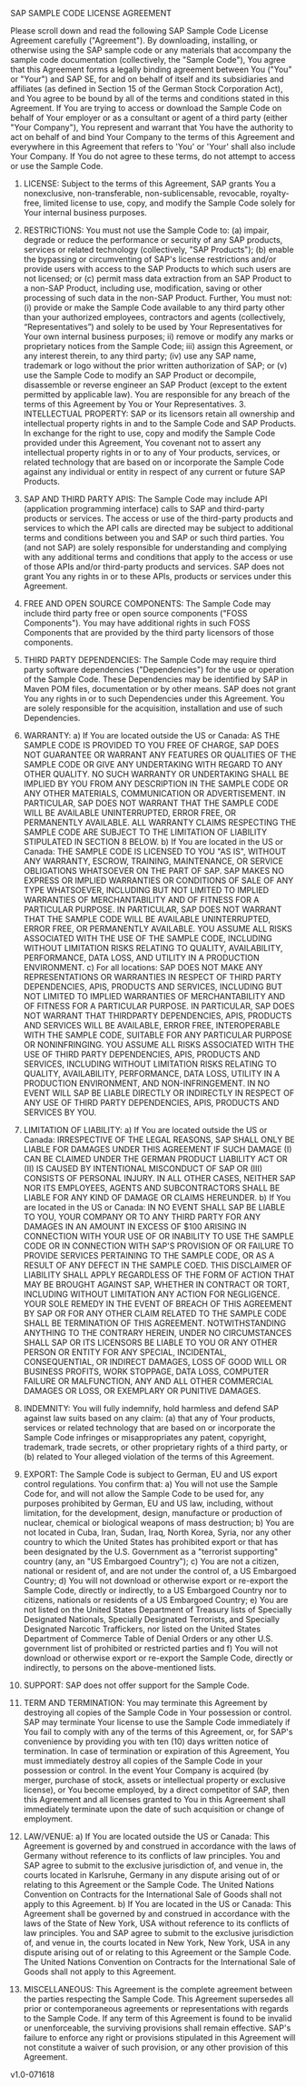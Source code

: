 SAP SAMPLE CODE LICENSE AGREEMENT

Please scroll down and read the following SAP Sample Code License Agreement carefully ("Agreement"). By downloading, installing, or otherwise using the SAP sample code or any materials that accompany the sample code documentation (collectively, the "Sample Code"), You agree that this Agreement forms a legally binding agreement between You ("You" or "Your") and SAP SE, for and on behalf of itself and its subsidiaries and affiliates (as defined in Section 15 of the German Stock Corporation Act), and You agree to be bound by all of the terms and conditions stated in this Agreement. If You are trying to access or download the Sample Code on behalf of Your employer or as a consultant or agent of a third party (either "Your Company"), You represent and warrant that You have the authority to act on behalf of and bind Your Company to the terms of this Agreement and everywhere in this Agreement that refers to 'You' or 'Your' shall also include Your Company. If You do not agree to these terms, do not attempt to access or use the Sample Code.

1. LICENSE: Subject to the terms of this Agreement, SAP grants You a nonexclusive, non-transferable, non-sublicensable, revocable, royalty-free, limited license to use, copy, and modify the Sample Code solely for Your internal business purposes.

2. RESTRICTIONS: You must not use the Sample Code to: (a) impair, degrade or reduce the performance or security of any SAP products, services or related technology (collectively, "SAP Products"); (b) enable the bypassing or circumventing of SAP's license restrictions and/or provide users with access to the SAP Products to which such users are not licensed; or (c) permit mass data extraction from an SAP Product to a non-SAP Product, including use, modification, saving or other processing of such data in the non-SAP Product. Further, You must not: (i) provide or make the Sample Code available to any third party other than your authorized employees, contractors and agents (collectively, “Representatives”) and solely to be used by Your Representatives for Your own internal business purposes; ii) remove or modify any marks or proprietary notices from the Sample Code; iii) assign this Agreement, or any interest therein, to any third party; (iv) use any SAP name, trademark or logo without the prior written authorization of SAP; or (v) use the Sample Code to modify an SAP Product or decompile, disassemble or reverse engineer an SAP Product (except to the extent permitted by applicable law). You are responsible for any breach of the terms of this Agreement by You or Your Representatives. 3. INTELLECTUAL PROPERTY: SAP or its licensors retain all ownership and intellectual property rights in and to the Sample Code and SAP Products. In exchange for the right to use, copy and modify the Sample Code provided under this Agreement, You covenant not to assert any intellectual property rights in or to any of Your products, services, or related technology that are based on or incorporate the Sample Code against any individual or entity in respect of any current or future SAP Products.

4. SAP AND THIRD PARTY APIS: The Sample Code may include API (application programming interface) calls to SAP and third-party products or services. The access or use of the third-party products and services to which the API calls are directed may be subject to additional terms and conditions between you and SAP or such third parties. You (and not SAP) are solely responsible for understanding and complying with any additional terms and conditions that apply to the access or use of those APIs and/or third-party products and services. SAP does not grant You any rights in or to these APIs, products or services under this Agreement. 

5. FREE AND OPEN SOURCE COMPONENTS: The Sample Code may include third party free or open source components ("FOSS Components"). You may have additional rights in such FOSS Components that are provided by the third party licensors of those components.

6. THIRD PARTY DEPENDENCIES: The Sample Code may require third party software dependencies ("Dependencies") for the use or operation of the Sample Code. These Dependencies may be identified by SAP in Maven POM files, documentation or by other means. SAP does not grant You any rights in or to such Dependencies under this Agreement. You are solely responsible for the acquisition, installation and use of such Dependencies.

7. WARRANTY:
a) If You are located outside the US or Canada: AS THE SAMPLE CODE IS PROVIDED TO YOU FREE OF CHARGE, SAP DOES NOT GUARANTEE OR WARRANT ANY FEATURES OR QUALITIES OF THE SAMPLE CODE OR GIVE ANY UNDERTAKING WITH REGARD TO ANY OTHER QUALITY. NO SUCH WARRANTY OR UNDERTAKING SHALL BE IMPLIED BY YOU FROM ANY DESCRIPTION IN THE SAMPLE CODE OR ANY OTHER MATERIALS, COMMUNICATION OR ADVERTISEMENT. IN PARTICULAR, SAP DOES NOT WARRANT THAT THE SAMPLE CODE WILL BE AVAILABLE UNINTERRUPTED, ERROR FREE, OR PERMANENTLY AVAILABLE. ALL WARRANTY CLAIMS RESPECTING THE SAMPLE CODE ARE SUBJECT TO THE LIMITATION OF LIABILITY STIPULATED IN SECTION 8 BELOW.
b) If You are located in the US or Canada: THE SAMPLE CODE IS LICENSED TO YOU "AS IS", WITHOUT ANY WARRANTY, ESCROW, TRAINING, MAINTENANCE, OR SERVICE OBLIGATIONS WHATSOEVER ON THE PART OF SAP. SAP MAKES NO EXPRESS OR IMPLIED WARRANTIES OR CONDITIONS OF SALE OF ANY TYPE WHATSOEVER, INCLUDING BUT NOT LIMITED TO IMPLIED WARRANTIES OF MERCHANTABILITY AND OF FITNESS FOR A PARTICULAR PURPOSE. IN PARTICULAR, SAP DOES NOT WARRANT THAT THE SAMPLE CODE WILL BE AVAILABLE UNINTERRUPTED, ERROR FREE, OR PERMANENTLY AVAILABLE. YOU ASSUME ALL RISKS ASSOCIATED WITH THE USE OF THE SAMPLE CODE, INCLUDING WITHOUT LIMITATION RISKS RELATING TO QUALITY, AVAILABILITY, PERFORMANCE, DATA LOSS, AND UTILITY IN A PRODUCTION ENVIRONMENT.
c) For all locations: SAP DOES NOT MAKE ANY REPRESENTATIONS OR WARRANTIES IN RESPECT OF THIRD PARTY DEPENDENCIES, APIS, PRODUCTS AND SERVICES, INCLUDING BUT NOT LIMITED TO IMPLIED WARRANTIES OF MERCHANTABILITY AND OF FITNESS FOR A PARTICULAR PURPOSE. IN PARTICULAR, SAP DOES NOT WARRANT THAT THIRDPARTY DEPENDENCIES, APIS, PRODUCTS AND SERVICES WILL BE AVAILABLE, ERROR FREE, INTEROPERABLE WITH THE SAMPLE CODE, SUITABLE FOR ANY PARTICULAR PURPOSE OR NONINFRINGING. YOU ASSUME ALL RISKS ASSOCIATED WITH THE USE OF THIRD PARTY DEPENDENCIES, APIS, PRODUCTS AND SERVICES, INCLUDING WITHOUT LIMITATION RISKS RELATING TO QUALITY, AVAILABILITY, PERFORMANCE, DATA LOSS, UTILITY IN A PRODUCTION ENVIRONMENT, AND NON-INFRINGEMENT. IN NO EVENT WILL SAP BE LIABLE DIRECTLY OR INDIRECTLY IN RESPECT OF ANY USE OF THIRD PARTY DEPENDENCIES, APIS, PRODUCTS AND SERVICES BY YOU. 

8. LIMITATION OF LIABILITY:
a) If You are located outside the US or Canada: IRRESPECTIVE OF THE LEGAL REASONS, SAP SHALL ONLY BE LIABLE FOR DAMAGES UNDER THIS AGREEMENT IF SUCH DAMAGE (I) CAN BE CLAIMED UNDER THE GERMAN PRODUCT LIABILITY ACT OR (II) IS CAUSED BY INTENTIONAL MISCONDUCT OF SAP OR (III) CONSISTS OF PERSONAL INJURY. IN ALL OTHER CASES, NEITHER SAP NOR ITS EMPLOYEES, AGENTS AND SUBCONTRACTORS SHALL BE LIABLE FOR ANY KIND OF DAMAGE OR CLAIMS HEREUNDER.
b) If You are located in the US or Canada: IN NO EVENT SHALL SAP BE LIABLE TO YOU, YOUR COMPANY OR TO ANY THIRD PARTY FOR ANY DAMAGES IN AN AMOUNT IN EXCESS OF $100 ARISING IN CONNECTION WITH YOUR USE OF OR INABILITY TO USE THE SAMPLE CODE OR IN CONNECTION WITH SAP'S PROVISION OF OR FAILURE TO PROVIDE SERVICES  PERTAINING TO THE SAMPLE CODE, OR AS A RESULT OF ANY DEFECT IN THE SAMPLE COED. THIS DISCLAIMER OF LIABILITY SHALL APPLY REGARDLESS OF THE FORM OF ACTION THAT MAY BE BROUGHT AGAINST SAP, WHETHER IN CONTRACT OR TORT, INCLUDING WITHOUT LIMITATION ANY ACTION FOR NEGLIGENCE. YOUR SOLE REMEDY IN THE EVENT OF BREACH OF THIS AGREEMENT BY SAP OR FOR ANY OTHER CLAIM RELATED TO THE SAMPLE CODE SHALL BE TERMINATION OF THIS AGREEMENT. NOTWITHSTANDING ANYTHING TO THE CONTRARY HEREIN, UNDER NO CIRCUMSTANCES SHALL SAP OR ITS LICENSORS BE LIABLE TO YOU OR ANY OTHER PERSON OR ENTITY FOR ANY SPECIAL, INCIDENTAL, CONSEQUENTIAL, OR INDIRECT DAMAGES, LOSS OF GOOD WILL OR BUSINESS PROFITS, WORK STOPPAGE, DATA LOSS, COMPUTER FAILURE OR MALFUNCTION, ANY AND ALL OTHER COMMERCIAL DAMAGES OR LOSS, OR EXEMPLARY OR PUNITIVE DAMAGES. 

9. INDEMNITY: You will fully indemnify, hold harmless and defend SAP against law suits based on any claim: (a) that any of Your products, services or related technology that are based on or incorporate the Sample Code infringes or misappropriates any patent, copyright, trademark, trade secrets, or other proprietary rights of a third party, or (b) related to Your alleged violation of the terms of this Agreement.

10. EXPORT: The Sample Code is subject to German, EU and US export control regulations. You confirm that: a) You will not use the Sample Code for, and will not allow the Sample Code to be used for, any purposes prohibited by German, EU and US law, including, without limitation, for the development, design, manufacture or production of nuclear, chemical or biological weapons of mass destruction; b) You are not located in Cuba, Iran, Sudan, Iraq, North Korea, Syria, nor any other country to which the United States has prohibited export or that has been designated by the U.S. Government as a "terrorist supporting" country (any, an "US Embargoed Country"); c) You are not a citizen, national or resident of, and are not under the control of, a US Embargoed Country; d) You will not download or otherwise export or re-export the Sample Code, directly or indirectly, to a US Embargoed Country nor to citizens, nationals or residents of a US Embargoed Country; e) You are not listed on the United States Department of Treasury lists of Specially Designated Nationals, Specially Designated Terrorists, and Specially Designated Narcotic Traffickers, nor listed on the United States Department of Commerce Table of Denial Orders or any other U.S. government list of prohibited or restricted parties and f) You will not download or otherwise export or re-export the Sample Code, directly or indirectly, to persons on the above-mentioned lists.

11. SUPPORT: SAP does not offer support for the Sample Code.

12. TERM AND TERMINATION: You may terminate this Agreement by destroying all copies of the Sample Code in Your possession or control. SAP may terminate Your license to use the Sample Code immediately if You fail to comply with any of the terms of this Agreement, or, for SAP's convenience by providing you with ten (10) days written notice of termination. In case of termination or expiration of this Agreement, You must immediately destroy all copies of the Sample Code in your possession or control. In the event Your Company is acquired (by merger, purchase of stock, assets or intellectual property or exclusive license), or You become employed, by a direct competitor of SAP, then this Agreement and all licenses granted to You in this Agreement shall immediately terminate upon the date of such acquisition or change of employment.

13. LAW/VENUE:
a) If You are located outside the US or Canada: This Agreement is governed by and construed in accordance with the laws of Germany without reference to its conflicts of law principles. You and SAP agree to submit to the exclusive  jurisdiction of, and venue in, the courts located in Karlsruhe, Germany in any dispute arising out of or relating to this Agreement or the Sample Code. The United Nations Convention on Contracts for the International Sale of Goods shall not apply to this Agreement.
b) If You are located in the US or Canada: This Agreement shall be governed by and construed in accordance with the laws of the State of New York, USA without reference to its conflicts of law principles. You and SAP agree to submit to the exclusive jurisdiction of, and venue in, the courts located in New York, New York, USA in any dispute arising out of or relating to this Agreement or the Sample Code. The United Nations Convention on Contracts for the International Sale of Goods shall not apply to this Agreement. 

14. MISCELLANEOUS: This Agreement is the complete agreement between the parties respecting the Sample Code. This Agreement supersedes all prior or contemporaneous agreements or representations with regards to the Sample Code. If any term of this Agreement is found to be invalid or unenforceable, the surviving provisions shall remain effective. SAP's failure to enforce any right or provisions stipulated in this Agreement will not constitute a waiver of such provision, or any other provision of this Agreement. 


v1.0-071618